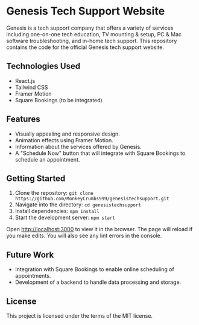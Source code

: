 # Genesis Tech Support Website

Genesis is a tech support company that offers a variety of services including one-on-one tech education, TV mounting & setup, PC & Mac software troubleshooting, and in-home tech support. This repository contains the code for the official Genesis tech support website.

## Technologies Used

- React.js
- Tailwind CSS
- Framer Motion
- Square Bookings (to be integrated)

## Features

- Visually appealing and responsive design.
- Animation effects using Framer Motion.
- Information about the services offered by Genesis.
- A "Schedule Now" button that will integrate with Square Bookings to schedule an appointment.

## Getting Started

1. Clone the repository: `git clone https://github.com/MonkeyCrumbs999/genesistechsupport.git`
2. Navigate into the directory: `cd genesistechsupport`
3. Install dependencies: `npm install`
4. Start the development server: `npm start`

Open [http://localhost:3000](http://localhost:3000) to view it in the browser. The page will reload if you make edits. You will also see any lint errors in the console.

## Future Work

- Integration with Square Bookings to enable online scheduling of appointments.
- Development of a backend to handle data processing and storage.

## License

This project is licensed under the terms of the MIT license.
